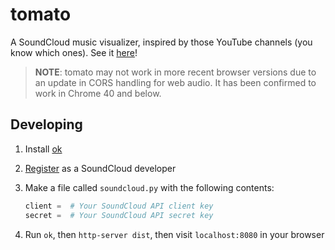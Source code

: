 # tomato

A SoundCloud music visualizer, inspired by those YouTube channels (you know which ones). See it [here](http://willyg302.github.io/tomato/)!

> **NOTE**: tomato may not work in more recent browser versions due to an update in CORS handling for web audio. It has been confirmed to work in Chrome 40 and below.

## Developing

1. Install [ok](https://github.com/willyg302/ok)
2. [Register](https://developers.soundcloud.com/) as a SoundCloud developer
3. Make a file called `soundcloud.py` with the following contents:

   ```python
   client =  # Your SoundCloud API client key
   secret =  # Your SoundCloud API secret key
   ```

4. Run `ok`, then `http-server dist`, then visit `localhost:8080` in your browser
